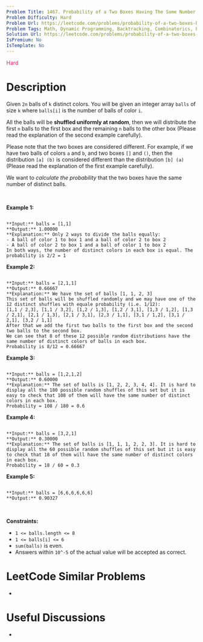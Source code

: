```yaml
---
Problem Title: 1467. Probability of a Two Boxes Having The Same Number of Distinct Balls
Problem Difficulty: Hard
Problem Url: https://leetcode.com/problems/probability-of-a-two-boxes-having-the-same-number-of-distinct-balls/
Problem Tags: Math, Dynamic Programming, Backtracking, Combinatorics, Probability and Statistics
Solution Url: https://leetcode.com/problems/probability-of-a-two-boxes-having-the-same-number-of-distinct-balls/solution/
IsPremium: No
IsTemplate: No
---
```


<span style="color: rgb(233, 30, 99);">Hard</span>

# Description

Given `2n` balls of `k` distinct colors. You will be given an integer array `balls` of size `k` where `balls[i]` is the number of balls of color `i`. 


All the balls will be **shuffled uniformly at random**, then we will distribute the first `n` balls to the first box and the remaining `n` balls to the other box (Please read the explanation of the second example carefully).


Please note that the two boxes are considered different. For example, if we have two balls of colors `a` and `b`, and two boxes `[]` and `()`, then the distribution `[a] (b)` is considered different than the distribution `[b] (a)`(Please read the explanation of the first example carefully).


We want to *calculate the probability* that the two boxes have the same number of distinct balls.


 


**Example 1:**



```

**Input:** balls = [1,1]
**Output:** 1.00000
**Explanation:** Only 2 ways to divide the balls equally:
- A ball of color 1 to box 1 and a ball of color 2 to box 2
- A ball of color 2 to box 1 and a ball of color 1 to box 2
In both ways, the number of distinct colors in each box is equal. The probability is 2/2 = 1

```

**Example 2:**



```

**Input:** balls = [2,1,1]
**Output:** 0.66667
**Explanation:** We have the set of balls [1, 1, 2, 3]
This set of balls will be shuffled randomly and we may have one of the 12 distinct shuffles with equale probability (i.e. 1/12):
[1,1 / 2,3], [1,1 / 3,2], [1,2 / 1,3], [1,2 / 3,1], [1,3 / 1,2], [1,3 / 2,1], [2,1 / 1,3], [2,1 / 3,1], [2,3 / 1,1], [3,1 / 1,2], [3,1 / 2,1], [3,2 / 1,1]
After that we add the first two balls to the first box and the second two balls to the second box.
We can see that 8 of these 12 possible random distributions have the same number of distinct colors of balls in each box.
Probability is 8/12 = 0.66667

```

**Example 3:**



```

**Input:** balls = [1,2,1,2]
**Output:** 0.60000
**Explanation:** The set of balls is [1, 2, 2, 3, 4, 4]. It is hard to display all the 180 possible random shuffles of this set but it is easy to check that 108 of them will have the same number of distinct colors in each box.
Probability = 108 / 180 = 0.6

```

**Example 4:**



```

**Input:** balls = [3,2,1]
**Output:** 0.30000
**Explanation:** The set of balls is [1, 1, 1, 2, 2, 3]. It is hard to display all the 60 possible random shuffles of this set but it is easy to check that 18 of them will have the same number of distinct colors in each box.
Probability = 18 / 60 = 0.3

```

**Example 5:**



```

**Input:** balls = [6,6,6,6,6,6]
**Output:** 0.90327

```

 


**Constraints:**


* `1 <= balls.length <= 8`
* `1 <= balls[i] <= 6`
* `sum(balls)` is even.
* Answers within `10^-5` of the actual value will be accepted as correct.




# LeetCode Similar Problems

- []()

# Useful Discussions

- []()
